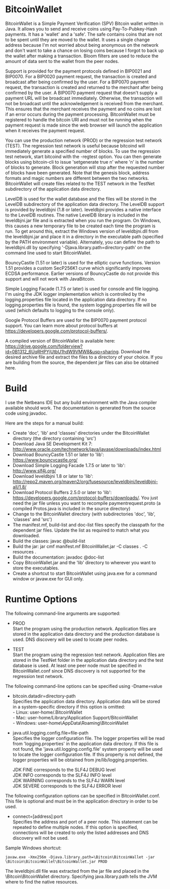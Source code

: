 BitcoinWallet
=============

BitcoinWallet is a Simple Payment Verification (SPV) Bitcoin wallet written in Java.  It allows you to send and receive coins using Pay-To-Pubkey-Hash payments.  It has a 'wallet' and a 'safe'.  The safe contains coins that are not to be spent until they are moved to the wallet.  It uses a single change address because I'm not worried about being anonymous on the network and don't want to take a chance on losing coins because I forgot to back up the wallet after making a transaction.  Bloom filters are used to reduce the amount of data sent to the wallet from the peer nodes.

Support is provided for the payment protocols defined in BIP0021 and BIP0070.  For a BIP0020 payment request, the transaction is created and broadcast after being confirmed by the user.  For a BIP0070 payment request, the transaction is created and returned to the merchant after being confirmed by the user.  A BIP0070 payment request that doesn't supply a payment URL will be broadcast immediately.  Otherwise, the transaction will not be broadcast until the acknowledgement is received from the merchant.  This ensures that the merchant receives the payment and no coins are lost if an error occurs during the payment processing.  BitcoinWallet must be registered to handle the bitcoin URI and must not be running when the payment request is made since the web browser will launch the application when it receives the payment request.

You can use the production network (PROD) or the regression test network (TEST).  The regression test network is useful because bitcoind will immediately generate a specified number of blocks.  To use the regression test network, start bitcoind with the -regtest option.  You can then generate blocks using bitcoin-cli to issue 'setgenerate true n' where 'n' is the number of blocks to generate.  Block generation will stop after the requested number of blocks have been generated.  Note that the genesis block, address formats and magic numbers are different between the two networks.  BitcoinWallet will create files related to the TEST network in the TestNet subdirectory of the application data directory.

LevelDB is used for the wallet database and the files will be stored in the LevelDB subdirectory of the application data directory.  The LevelDB support is provided by leveldbjni (1.8 or later).  leveldbjni provides a native interface to the LevelDB routines.  The native LevelDB library is included in the leveldbjni.jar file and is extracted when you run the program.  On Windows, this causes a new temporary file to be created each time the program is run.  To get around this, extract the Windows version of leveldbjni.dll from the leveldbjni.jar and place it in a directory in the executable path (specified by the PATH environment variable).  Alternately, you can define the path to leveldbjni.dll by specifying '-Djava.library.path=directory-path' on the command line used to start BitcoinWallet.

BouncyCastle (1.51 or later) is used for the elliptic curve functions.  Version 1.51 provides a custom SecP256K1 curve which significantly improves ECDSA performance.  Earlier versions of BouncyCastle do not provide this support and will not work with JavaBitcoin.

Simple Logging Facade (1.7.5 or later) is used for console and file logging.  I'm using the JDK logger implementation which is controlled by the logging.properties file located in the application data directory.  If no logging.properties file is found, the system logging.properties file will be used (which defaults to logging to the console only).

Google Protocol Buffers are used for the BIP0070 payment protocol support.  You can learn more about protocol buffers at https://developers.google.com/protocol-buffers/.

A compiled version of BitcoinWallet is available here: https://drive.google.com/folderview?id=0B1312_6UqRHPYjUtbU1hdW9VMW8&usp=sharing.  Download the desired archive file and extract the files to a directory of your choice.  If you are building from the source, the dependent jar files can also be obtained here.


Build
=====

I use the Netbeans IDE but any build environment with the Java compiler available should work.  The documentation is generated from the source code using javadoc.

Here are the steps for a manual build:

  - Create 'doc', 'lib' and 'classes' directories under the BitcoinWallet directory (the directory containing 'src')
  - Download Java SE Development Kit 7: http://www.oracle.com/technetwork/java/javase/downloads/index.html
  - Download BouncyCastle 1.51 or later to 'lib': https://www.bouncycastle.org/
  - Download Simple Logging Facade 1.7.5 or later to 'lib': http://www.slf4j.org/
  - Download leveldbjni 1.8 or later to 'lib': http://repo2.maven.org/maven2/org/fusesource/leveldbjni/leveldbjni-all/1.8/
  - Download Protocol Buffers 2.5.0 or later to 'lib': https://developers.google.com/protocol-buffers/downloads/.  You just need the jar file unless you want to recompile paymentrequest.proto (a compiled Protos.java is included in the source directory)
  - Change to the BitcoinWallet directory (with subdirectories 'doc', 'lib', 'classes' and 'src')
  - The manifest.mf, build-list and doc-list files specify the classpath for the dependent jar files.  Update the list as required to match what you downloaded.
  - Build the classes: javac @build-list
  - Build the jar: jar cmf manifest.mf BitcoinWallet.jar -C classes . -C resources .
  - Build the documentation: javadoc @doc-list
  - Copy BitcoinWallet.jar and the 'lib' directory to wherever you want to store the executables.
  - Create a shortcut to start BitcoinWallet using java.exe for a command window or javaw.exe for GUI only.  


Runtime Options
===============

The following command-line arguments are supported:
	
  - PROD	
    Start the program using the production network. Application files are stored in the application data directory and the production database is used. DNS discovery will be used to locate peer nodes.
	
  - TEST	
    Start the program using the regression test network. Application files are stored in the TestNet folder in the application data directory and the test database is used. At least one peer node must be specified in BitcoinWallet.conf since DNS discovery is not supported for the regression test network.

The following command-line options can be specified using -Dname=value

  - bitcoin.datadir=directory-path		
    Specifies the application data directory. Application data will be stored in a system-specific directory if this option is omitted:		
	    - Linux: user-home/.BitcoinWallet	
		- Mac: user-home/Library/Application Support/BitcoinWallet	
		- Windows: user-home\AppData\Roaming\BitcoinWallet	
	
  - java.util.logging.config.file=file-path		
    Specifies the logger configuration file. The logger properties will be read from 'logging.properties' in the application data directory. If this file is not found, the 'java.util.logging.config.file' system property will be used to locate the logger configuration file. If this property is not defined, the logger properties will be obtained from jre/lib/logging.properties.
	
    JDK FINE corresponds to the SLF4J DEBUG level	
	JDK INFO corresponds to the SLF4J INFO level	
	JDK WARNING corresponds to the SLF4J WARN level		
	JDK SEVERE corresponds to the SLF4J ERROR level		

The following configuration options can be specified in BitcoinWallet.conf.  This file is optional and must be in the application directory in order to be used.	

  - connect=[address]:port		
	Specifies the address and port of a peer node.  This statement can be repeated to define multiple nodes.  If this option is specified, connections will be created to only the listed addresses and DNS discovery will not be used.
		
Sample Windows shortcut:	

	javaw.exe -Xmx256m -Djava.library.path=\Bitcoin\BitcoinWallet -jar \Bitcoin\BitcoinWallet\BitcoinWallet.jar PROD

The leveldbjni.dll file was extracted from the jar file and placed in the \Bitcoin\BitcoinWallet directory.  Specifying java.library.path tells the JVM where to find the native resources.
